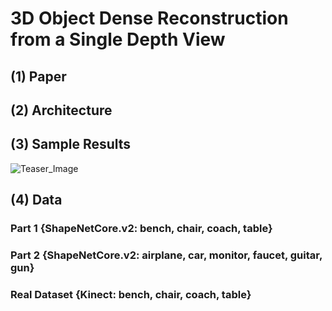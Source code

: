 # 3D Object Dense Reconstruction from a Single Depth View

## (1) Paper

## (2) Architecture

## (3) Sample Results
![Teaser_Image](https://github.com/Yang7879/3D-RecGAN-extended/blob/master/3D-RecGAN%2B%2B_sample.png)

## (4) Data
### Part 1 {ShapeNetCore.v2: bench, chair, coach, table}
### Part 2 {ShapeNetCore.v2: airplane, car, monitor, faucet, guitar, gun}
### Real Dataset {Kinect: bench, chair, coach, table}
